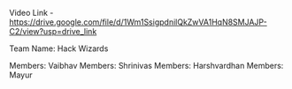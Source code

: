 Video Link - https://drive.google.com/file/d/1Wm1SsigpdnilQkZwVA1HqN8SMJAJP-C2/view?usp=drive_link

Team Name: Hack Wizards

Members: Vaibhav
Members: Shrinivas
Members: Harshvardhan
Members: Mayur 

